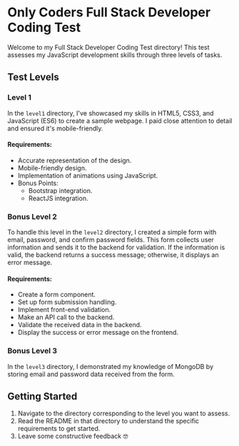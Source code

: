 # Only Coders Full Stack Developer Coding Test

Welcome to my Full Stack Developer Coding Test directory! This test assesses my JavaScript development skills through three levels of tasks.

## Test Levels

### Level 1

In the `level1` directory, I've showcased my skills in HTML5, CSS3, and JavaScript (ES6) to create a sample webpage. I paid close attention to detail and ensured it's mobile-friendly.

#### Requirements:

- Accurate representation of the design.
- Mobile-friendly design.
- Implementation of animations using JavaScript.
- Bonus Points:
  - Bootstrap integration.
  - ReactJS integration.

### Bonus Level 2

To handle this level in the `level2` directory, I created a simple form with email, password, and confirm password fields. This form collects user information and sends it to the backend for validation. If the information is valid, the backend returns a success message; otherwise, it displays an error message.

#### Requirements:

- Create a form component.
- Set up form submission handling.
- Implement front-end validation.
- Make an API call to the backend.
- Validate the received data in the backend.
- Display the success or error message on the frontend.

### Bonus Level 3

In the `level3` directory, I demonstrated my knowledge of MongoDB by storing email and password data received from the form.

## Getting Started

1. Navigate to the directory corresponding to the level you want to assess.
2. Read the README in that directory to understand the specific requirements to get started.
3. Leave some constructive feedback 🤓
